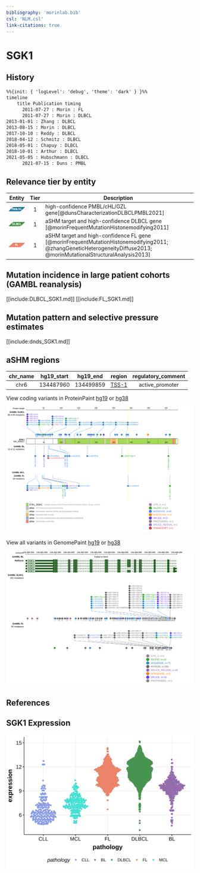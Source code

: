 ```yaml
---
bibliography: 'morinlab.bib'
csl: 'NLM.csl'
link-citations: true
---
```

# SGK1

## History
```mermaid
%%{init: { 'logLevel': 'debug', 'theme': 'dark' } }%%
timeline
    title Publication timing
      2011-07-27 : Morin : FL
      2011-07-27 : Morin : DLBCL
2013-01-01 : Zhang : DLBCL
2013-08-15 : Morin : DLBCL
2017-10-10 : Reddy : DLBCL
2018-04-12 : Schmitz : DLBCL
2018-05-01 : Chapuy : DLBCL
2018-10-01 : Arthur : DLBCL
2021-05-05 : Hubschmann : DLBCL
      2021-07-15 : Duns : PMBL
```

## Relevance tier by entity

|Entity|Tier|Description                           |
|:------:|:----:|--------------------------------------|
|![PMBL](images/icons/PMBL_tier1.png)|1|high-confidence PMBL/cHL/GZL gene[@dunsCharacterizationDLBCLPMBL2021]|
|![DLBCL](images/icons/DLBCL_tier1.png) |1 | aSHM target and high-confidence DLBCL gene            [@morinFrequentMutationHistonemodifying2011]|
|![FL](images/icons/FL_tier1.png)    |1 | aSHM target and high-confidence FL gene               [@morinFrequentMutationHistonemodifying2011; @zhangGeneticHeterogeneityDiffuse2013; @morinMutationalStructuralAnalysis2013]|

## Mutation incidence in large patient cohorts (GAMBL reanalysis)

[[include:DLBCL_SGK1.md]]
[[include:FL_SGK1.md]]

## Mutation pattern and selective pressure estimates

[[include:dnds_SGK1.md]]

## aSHM regions

|chr_name|hg19_start|hg19_end |region                                                                                       |regulatory_comment|
|:--------:|:----------:|:---------:|:---------------------------------------------------------------------------------------------:|:------------------:|
|chr6    |134487960 |134499859|[TSS-1](https://genome.ucsc.edu/s/rdmorin/GAMBL%20hg19?position=chr6%3A134487960%2D134499859)|active_promoter   |



View coding variants in ProteinPaint [hg19](https://morinlab.github.io/LLMPP/GAMBL/SGK1_protein.html)  or [hg38](https://morinlab.github.io/LLMPP/GAMBL/SGK1_protein_hg38.html)

![](images/proteinpaint/SGK1_NM_005627.svg)

View all variants in GenomePaint [hg19](https://morinlab.github.io/LLMPP/GAMBL/SGK1.html)  or [hg38](https://morinlab.github.io/LLMPP/GAMBL/SGK1_hg38.html)

![](images/proteinpaint/SGK1.svg)

## References


## SGK1 Expression
![](images/gene_expression/SGK1_by_pathology.svg)
<!-- ORIGIN: morinFrequentMutationHistonemodifying2011 -->
<!-- FL: morinFrequentMutationHistonemodifying2011 -->
<!-- PMBL: dunsCharacterizationDLBCLPMBL2021b -->
<!-- DLBCL: morinFrequentMutationHistonemodifying2011 -->

